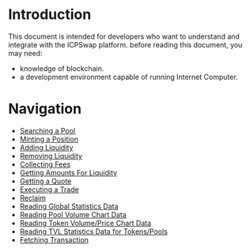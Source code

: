 # Introduction

This document is intended for developers who want to understand and integrate with the ICPSwap platform. before reading this document, you may need:
+ knowledge of blockchain.
+ a development environment capable of running Internet Computer.

# Navigation

+ [Searching a Pool](./01.SwapFactory/01.Searching_a_Pool.md)
+ [Minting a Position](./02.SwapPool/Liquidity/01.Minting_a_Position.md)
+ [Adding Liquidity](./02.SwapPool/Liquidity/02.Adding_Liquidity.md)
+ [Removing Liquidity](./02.SwapPool/Liquidity/03.Removing_Liquidity.md)
+ [Collecting Fees](./02.SwapPool/Liquidity/04.Collecting_Fees.md)
+ [Getting Amounts For Liquidity](./02.SwapPool/Liquidity/05.Getting_Amounts_For_Liquidity.md)
+ [Getting a Quote](./02.SwapPool/Swap/01.Getting_a_Quote.md)
+ [Executing a Trade](./02.SwapPool/Swap/02.Executing_a_Trade.md)
+ [Reclaim](./02.SwapPool/Token/01.Reclaim.md)
+ [Reading Global Statistics Data](./03.SwapInformation/01.Fetching_Global_Info.md/#reading-global-statistics-data)
+ [Reading Pool Volume Chart Data](./03.SwapInformation/02.Fetching_Pool_Info.md/#reading-pool-volume-chart-data)
+ [Reading Token Volume/Price Chart Data](./03.SwapInformation/03.Fetching_Token_Info.md)
+ [Reading TVL Statistics Data for Tokens/Pools](./03.SwapInformation/04.Fetching_TVL_Info.md)
+ [Fetching Transaction](./03.SwapInformation/05.Fetching_Transaction.md)